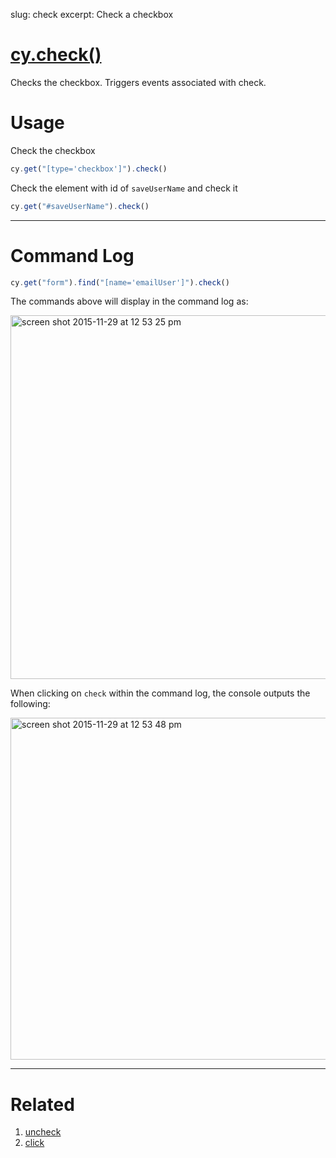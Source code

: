 slug: check
excerpt: Check a checkbox

# [cy.check()](#usage)

Checks the checkbox. Triggers events associated with check.

# Usage

Check the checkbox

```javascript
cy.get("[type='checkbox']").check()
```

Check the element with id of `saveUserName` and check it

```javascript
cy.get("#saveUserName").check()
```
***

# Command Log

```javascript
cy.get("form").find("[name='emailUser']").check()
```

The commands above will display in the command log as:

<img width="582" alt="screen shot 2015-11-29 at 12 53 25 pm" src="https://cloud.githubusercontent.com/assets/1271364/11458925/6226b39e-9698-11e5-9a2a-debf91f5989a.png">

When clicking on `check` within the command log, the console outputs the following:

<img width="547" alt="screen shot 2015-11-29 at 12 53 48 pm" src="https://cloud.githubusercontent.com/assets/1271364/11458927/65a2526c-9698-11e5-8b33-f59e666170e2.png">

***
# Related

1. [uncheck](https://on.cypress.io/api/uncheck)
2. [click](https://on.cypress.io/api/click)